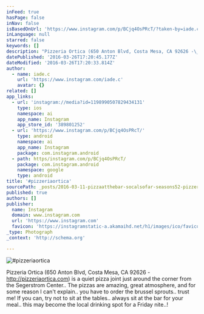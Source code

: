 ```yaml
---
inFeed: true
hasPage: false
inNav: false
isBasedOnUrl: 'https://www.instagram.com/p/BCjq4OsPRcT/?taken-by=iade.c'
inLanguage: null
starred: false
keywords: []
description: "Pizzeria Ortica (650 Anton Blvd, Costa Mesa, CA 92626 -\_http://pizzeriaortica.com) is a quiet pizza joint just around the corner from the Segestrum Center"
datePublished: '2016-03-26T17:20:45.177Z'
dateModified: '2016-03-26T17:20:33.814Z'
author:
  - name: iade.c
    url: 'https://www.instagram.com/iade.c'
    avatar: {}
related: []
app_links:
  - url: 'instagram://media?id=1198990507829434131'
    type: ios
    namespace: ai
    app_name: Instagram
    app_store_id: '389801252'
  - url: 'https://www.instagram.com/p/BCjq4OsPRcT/'
    type: android
    namespace: ai
    app_name: Instagram
    package: com.instagram.android
  - path: https/instagram.com/p/BCjq4OsPRcT/
    package: com.instagram.android
    namespace: google
    type: android
title: '#pizzeriaortica'
sourcePath: _posts/2016-03-11-pizzaatthebar-socalsofar-seasons52-pizzeriaortica.md
published: true
authors: []
publisher:
  name: Instagram
  domain: www.instagram.com
  url: 'https://www.instagram.com'
  favicon: 'https://instagramstatic-a.akamaihd.net/h1/images/ico/favicon.ico/7cdab0872b15.ico'
_type: Photograph
_context: 'http://schema.org'

---
```

![#pizzeriaortica](https://s3-us-west-2.amazonaws.com/the-grid-img/p/8f23771e2b1e1711a7fdd08d874cb061bc2b8c3c.jpg)

Pizzeria Ortica (650 Anton Blvd, Costa Mesa, CA 92626 - http://pizzeriaortica.com) is a quiet pizza joint just around the corner from the Segerstrom Center.. The pizzas are amazing, great atmosphere, and for some reason I can't explain.. you have to order the brussel sprouts.. trust me! If you can, try not to sit at the tables.. always sit at the bar for your meal.. this may become the local drinking spot for a Friday nite..!